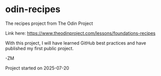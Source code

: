 # odin-recipes
The recipes project from The Odin Project

Link here: <https://www.theodinproject.com/lessons/foundations-recipes>

With this project, I will have learned GitHub best practices and have published my first public project.

-ZM

Project started on 2025-07-20